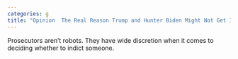 ```yaml
---
categories: g
title: "Opinion  The Real Reason Trump and Hunter Biden Might Not Get Indicted"
---
```

Prosecutors aren’t robots. They have wide discretion when it comes to deciding whether to indict someone.